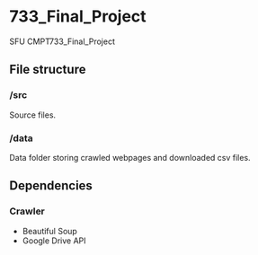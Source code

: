 # 733_Final_Project
SFU CMPT733_Final_Project

## File structure

### /src
Source files.

### /data
Data folder storing crawled webpages and downloaded csv files.

## Dependencies

### Crawler

- Beautiful Soup
- Google Drive API